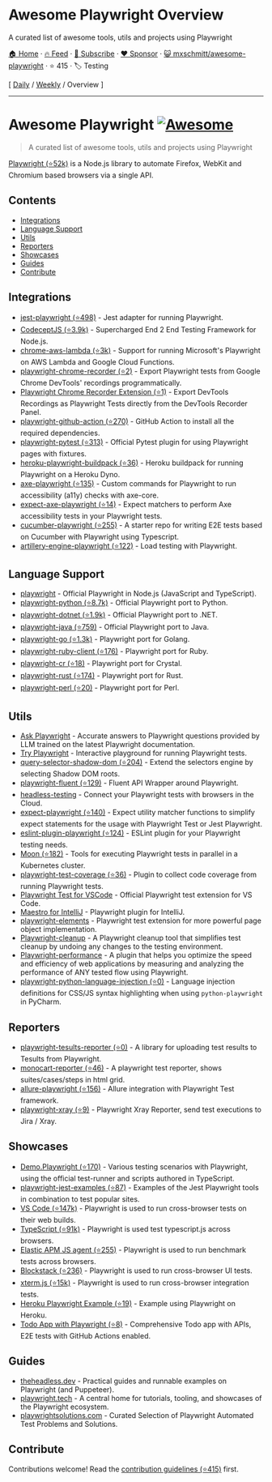 # Awesome Playwright Overview

A curated list of awesome tools, utils and projects using Playwright

[🏠 Home](/README.md) · [🔥 Feed](https://www.trackawesomelist.com/mxschmitt/awesome-playwright/rss.xml) · [📮 Subscribe](https://trackawesomelist.us17.list-manage.com/subscribe?u=d2f0117aa829c83a63ec63c2f&id=36a103854c) · [❤️  Sponsor](https://github.com/sponsors/theowenyoung) · [😺 mxschmitt/awesome-playwright](https://github.com/mxschmitt/awesome-playwright) · ⭐ 415 · 🏷️ Testing

[ [Daily](/content/mxschmitt/awesome-playwright/README.md) / [Weekly](/content/mxschmitt/awesome-playwright/week/README.md) / Overview ]

---

# Awesome Playwright [![Awesome](https://awesome.re/badge.svg)](https://awesome.re)

> A curated list of awesome tools, utils and projects using Playwright

[Playwright (⭐52k)](https://github.com/microsoft/playwright) is a Node.js library to automate Firefox, WebKit and Chromium based browsers via a single API.

## Contents

*   [Integrations](#integrations)
*   [Language Support](#language-support)
*   [Utils](#utils)
*   [Reporters](#reporters)
*   [Showcases](#showcases)
*   [Guides](#guides)
*   [Contribute](#contribute)

## Integrations

*   [jest-playwright (⭐498)](https://github.com/playwright-community/jest-playwright/) - Jest adapter for running Playwright.
*   [CodeceptJS (⭐3.9k)](https://github.com/Codeception/CodeceptJS) - Supercharged End 2 End Testing Framework for Node.js.
*   [chrome-aws-lambda (⭐3k)](https://github.com/alixaxel/chrome-aws-lambda#usage-with-playwright) - Support for running Microsoft's Playwright on AWS Lambda and Google Cloud Functions.
*   [playwright-chrome-recorder (⭐2)](https://github.com/AndrewUsher/playwright-chrome-recorder) - Export Playwright tests from Google Chrome DevTools' recordings programmatically.
*   [Playwright Chrome Recorder Extension (⭐1)](https://github.com/AndrewUsher/playwright-recorder-extension) - Export DevTools Recordings as Playwright Tests directly from the DevTools Recorder Panel.
*   [playwright-github-action (⭐270)](https://github.com/microsoft/playwright-github-action) - GitHub Action to install all the required dependencies.
*   [playwright-pytest (⭐313)](https://github.com/microsoft/playwright-pytest/) - Official Pytest plugin for using Playwright pages with fixtures.
*   [heroku-playwright-buildpack (⭐36)](https://github.com/mxschmitt/heroku-playwright-buildpack) - Heroku buildpack for running Playwright on a Heroku Dyno.
*   [axe-playwright (⭐135)](https://github.com/abhinaba-ghosh/axe-playwright) - Custom commands for Playwright to run accessibility (a11y) checks with axe-core.
*   [expect-axe-playwright (⭐14)](https://github.com/Widen/expect-axe-playwright) - Expect matchers to perform Axe accessibility tests in your Playwright tests.
*   [cucumber-playwright (⭐255)](https://github.com/Tallyb/cucumber-playwright) - A starter repo for writing E2E tests based on Cucumber with Playwright using Typescript.
*   [artillery-engine-playwright (⭐122)](https://github.com/artilleryio/artillery-engine-playwright) - Load testing with Playwright.

## Language Support

*   [playwright](https://git.io/JT2bj) - Official Playwright in Node.js (JavaScript and TypeScript).
*   [playwright-python (⭐8.7k)](https://github.com/microsoft/playwright-python) - Official Playwright port to Python.
*   [playwright-dotnet (⭐1.9k)](https://github.com/microsoft/playwright-dotnet) - Official Playwright port to .NET.
*   [playwright-java (⭐759)](https://github.com/microsoft/playwright-java) - Official Playwright port to Java.
*   [playwright-go (⭐1.3k)](https://github.com/playwright-community/playwright-go) - Playwright port for Golang.
*   [playwright-ruby-client (⭐176)](https://github.com/YusukeIwaki/playwright-ruby-client) - Playwright port for Ruby.
*   [playwright-cr (⭐18)](https://github.com/naqvis/playwright-cr) - Playwright port for Crystal.
*   [playwright-rust (⭐174)](https://github.com/octaltree/playwright-rust) - Playwright port for Rust.
*   [playwright-perl (⭐20)](https://github.com/teodesian/playwright-perl) - Playwright port for Perl.

## Utils

*   [Ask Playwright](https://ray.run/ask) - Accurate answers to Playwright questions provided by LLM trained on the latest Playwright documentation.
*   [Try Playwright](https://try.playwright.tech) - Interactive playground for running Playwright tests.
*   [query-selector-shadow-dom (⭐204)](https://github.com/Georgegriff/query-selector-shadow-dom) - Extend the selectors engine by selecting Shadow DOM roots.
*   [playwright-fluent (⭐129)](https://github.com/hdorgeval/playwright-fluent) - Fluent API Wrapper around Playwright.
*   [headless-testing](https://headlesstesting.com) - Connect your Playwright tests with browsers in the Cloud.
*   [expect-playwright (⭐140)](https://github.com/playwright-community/expect-playwright) - Expect utility matcher functions to simplify expect statements for the usage with Playwright Test or Jest Playwright.
*   [eslint-plugin-playwright (⭐124)](https://github.com/playwright-community/eslint-plugin-playwright) - ESLint plugin for your Playwright testing needs.
*   [Moon (⭐182)](https://github.com/aerokube/moon) - Tools for executing Playwright tests in parallel in a Kubernetes cluster.
*   [playwright-test-coverage (⭐36)](https://github.com/anishkny/playwright-test-coverage) - Plugin to collect code coverage from running Playwright tests.
*   [Playwright Test for VSCode](https://marketplace.visualstudio.com/items?itemName=ms-playwright.playwright) - Official Playwright test extension for VS Code.
*   [Maestro for IntelliJ](https://plugins.jetbrains.com/plugin/18100-maestro) - Playwright plugin for IntelliJ.
*   [playwright-elements](https://www.npmjs.com/package/playwright-elements) - Playwright test extension for more powerful page object implementation.
*   [Playwright-cleanup](https://www.npmjs.com/package/playwright-cleanup) - A Playwright cleanup tool that simplifies test cleanup by undoing any changes to the testing environment.
*   [Playwright-performance](https://www.npmjs.com/package/playwright-performance) - A plugin that helps you optimize the speed and efficiency of web applications by measuring and analyzing the performance of ANY tested flow using Playwright.
*   [playwright-python-language-injection (⭐0)](https://github.com/Mattwmaster58/playwright-python-language-injection) - Language injection definitions for CSS/JS syntax highlighting when using `python-playwright` in PyCharm.

## Reporters

*   [playwright-tesults-reporter (⭐0)](https://github.com/tesults/playwright-tesults-reporter) - A library for uploading test results to Tesults from Playwright.
*   [monocart-reporter (⭐46)](https://github.com/cenfun/monocart-reporter) - A playwright test reporter, shows suites/cases/steps in html grid.
*   [allure-playwright (⭐156)](https://github.com/allure-framework/allure-js/tree/master/packages/allure-playwright) - Allure integration with Playwright Test framework.
*   [playwright-xray (⭐9)](https://github.com/inluxc/playwright-xray) - Playwright Xray Reporter, send test executions to Jira / Xray.

## Showcases

*   [Demo.Playwright (⭐170)](https://github.com/MarcusFelling/Demo.Playwright) - Various testing scenarios with Playwright, using the official test-runner and scripts authored in TypeScript.
*   [playwright-jest-examples (⭐87)](https://github.com/playwright-community/playwright-jest-examples) - Examples of the Jest Playwright tools in combination to test popular sites.
*   [VS Code (⭐147k)](https://github.com/microsoft/vscode) - Playwright is used to run cross-browser tests on their web builds.
*   [TypeScript (⭐91k)](https://github.com/microsoft/TypeScript) - Playwright is used test typescript.js across browsers.
*   [Elastic APM JS agent (⭐255)](https://github.com/elastic/apm-agent-rum-js) - Playwright is used to run benchmark tests across browsers.
*   [Blockstack (⭐236)](https://github.com/blockstack/ux) - Playwright is used to run cross-browser UI tests.
*   [xterm.js (⭐15k)](https://github.com/xtermjs/xterm.js) - Playwright is used to run cross-browser integration tests.
*   [Heroku Playwright Example (⭐19)](https://github.com/mxschmitt/heroku-playwright-example) - Example using Playwright on Heroku.
*   [Todo App with Playwright (⭐8)](https://github.com/burakkantarci/playwright-todo-app) - Comprehensive Todo app with APIs, E2E tests with GitHub Actions enabled.

## Guides

*   [theheadless.dev](https://theheadless.dev) - Practical guides and runnable examples on Playwright (and Puppeteer).
*   [playwright.tech](https://playwright.tech) - A central home for tutorials, tooling, and showcases of the Playwright ecosystem.
*   [playwrightsolutions.com](https://playwrightsolutions.com) - Curated Selection of Playwright Automated Test Problems and Solutions.

## Contribute

Contributions welcome! Read the [contribution guidelines (⭐415)](https://github.com/mxschmitt/awesome-playwright/blob/master/CONTRIBUTING.md) first.

